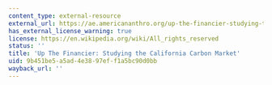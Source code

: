 ```yaml
---
content_type: external-resource
external_url: https://ae.americananthro.org/up-the-financier-studying-the-california-carbon-market/
has_external_license_warning: true
license: https://en.wikipedia.org/wiki/All_rights_reserved
status: ''
title: 'Up The Financier: Studying the California Carbon Market'
uid: 9b451be5-a5ad-4e38-97ef-f1a5bc90d0bb
wayback_url: ''
---
```

